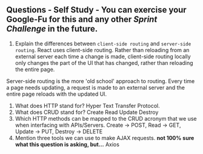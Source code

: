 ## Questions - Self Study - You can exercise your Google-Fu for this and any other _Sprint Challenge_ in the future.

1.  Explain the differences between `client-side routing` and `server-side routing`.
React uses client-side routing.  Rather than reloading from an external server each time a change is made, client-side routing locally only changes the part of the UI that has changed, rather than reloading the entire page.

Server-side routing is the more 'old school' approach to routing.  Every time a page needs updating, a request is made to an external server and the entire page reloads with the updated UI.
1.  What does HTTP stand for?
Hyper Text Transfer Protocol.  
1.  What does CRUD stand for?
Create Read Update Destroy
1.  Which HTTP methods can be mapped to the CRUD acronym that we use when interfacing with APIs/Servers.
Create -> POST, Read -> GET, Update -> PUT, Destroy -> DELETE
1.  Mention three tools we can use to make AJAX requests.
**not 100% sure what this question is asking, but...**
Axios 

